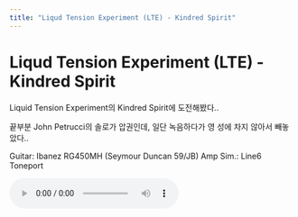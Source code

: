 ```yaml
---
title: "Liqud Tension Experiment (LTE) - Kindred Spirit"
---
```

# Liqud Tension Experiment (LTE) - Kindred Spirit

Liquid Tension Experiment의 Kindred Spirit에 도전해봤다..

끝부분 John Petrucci의 솔로가 압권인데, 일단 녹음하다가 영 성에 차지 않아서 빼놓았다..

Guitar: Ibanez RG450MH (Seymour Duncan 59/JB)
Amp Sim.: Line6 Toneport


![audio](160bade21e82a65354f968e91ef4c048.mp3)



